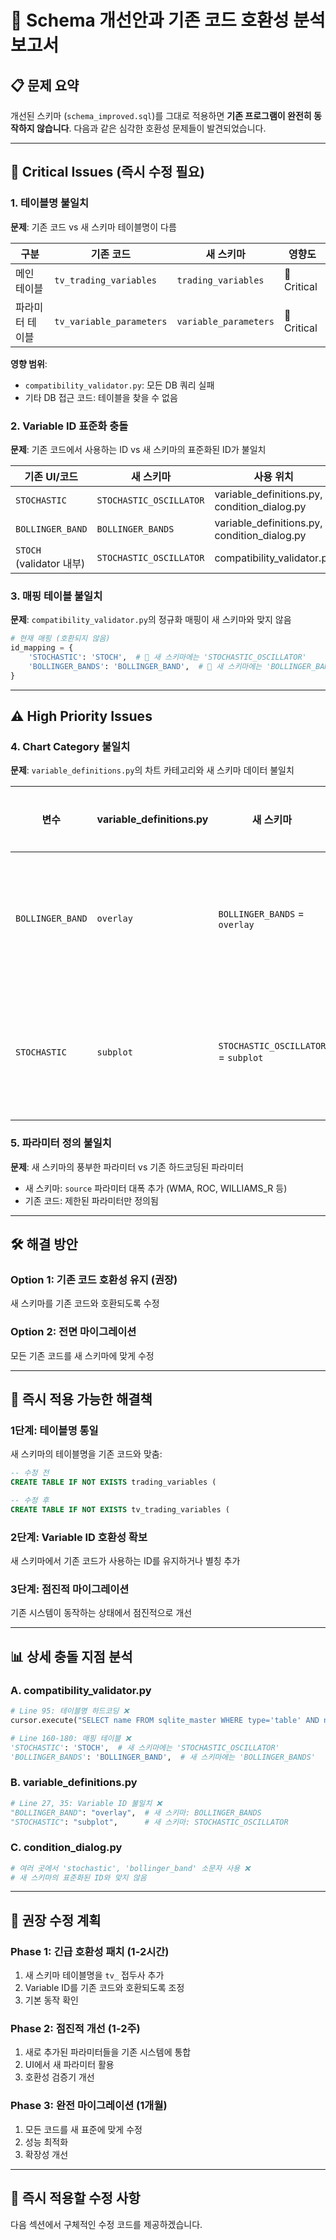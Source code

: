 # 🚨 Schema 개선안과 기존 코드 호환성 분석 보고서

## 📋 문제 요약

개선된 스키마 (`schema_improved.sql`)를 그대로 적용하면 **기존 프로그램이 완전히 동작하지 않습니다**. 다음과 같은 심각한 호환성 문제들이 발견되었습니다.

---

## 🚨 Critical Issues (즉시 수정 필요)

### 1. **테이블명 불일치**
**문제**: 기존 코드 vs 새 스키마 테이블명이 다름

| 구분 | 기존 코드 | 새 스키마 | 영향도 |
|------|-----------|-----------|---------|
| 메인 테이블 | `tv_trading_variables` | `trading_variables` | 🔴 Critical |
| 파라미터 테이블 | `tv_variable_parameters` | `variable_parameters` | 🔴 Critical |

**영향 범위**:
- `compatibility_validator.py`: 모든 DB 쿼리 실패
- 기타 DB 접근 코드: 테이블을 찾을 수 없음

### 2. **Variable ID 표준화 충돌**
**문제**: 기존 코드에서 사용하는 ID vs 새 스키마의 표준화된 ID가 불일치

| 기존 UI/코드 | 새 스키마 | 사용 위치 | 영향도 |
|--------------|-----------|-----------|---------|
| `STOCHASTIC` | `STOCHASTIC_OSCILLATOR` | variable_definitions.py, condition_dialog.py | 🔴 Critical |
| `BOLLINGER_BAND` | `BOLLINGER_BANDS` | variable_definitions.py, condition_dialog.py | 🔴 Critical |
| `STOCH` (validator 내부) | `STOCHASTIC_OSCILLATOR` | compatibility_validator.py | 🔴 Critical |

### 3. **매핑 테이블 불일치**
**문제**: `compatibility_validator.py`의 정규화 매핑이 새 스키마와 맞지 않음

```python
# 현재 매핑 (호환되지 않음)
id_mapping = {
    'STOCHASTIC': 'STOCH',  # 🚨 새 스키마에는 'STOCHASTIC_OSCILLATOR'
    'BOLLINGER_BANDS': 'BOLLINGER_BAND',  # 🚨 새 스키마에는 'BOLLINGER_BANDS'
}
```

---

## ⚠️ High Priority Issues

### 4. **Chart Category 불일치**
**문제**: `variable_definitions.py`의 차트 카테고리와 새 스키마 데이터 불일치

| 변수 | variable_definitions.py | 새 스키마 | 정확한 값 |
|------|-------------------------|-----------|-----------|
| `BOLLINGER_BAND` | `overlay` | `BOLLINGER_BANDS` = `overlay` | ✅ 일치하지만 ID 다름 |
| `STOCHASTIC` | `subplot` | `STOCHASTIC_OSCILLATOR` = `subplot` | ✅ 일치하지만 ID 다름 |

### 5. **파라미터 정의 불일치**
**문제**: 새 스키마의 풍부한 파라미터 vs 기존 하드코딩된 파라미터

- 새 스키마: `source` 파라미터 대폭 추가 (WMA, ROC, WILLIAMS_R 등)
- 기존 코드: 제한된 파라미터만 정의됨

---

## 🛠️ 해결 방안

### Option 1: 기존 코드 호환성 유지 (권장)
새 스키마를 기존 코드와 호환되도록 수정

### Option 2: 전면 마이그레이션
모든 기존 코드를 새 스키마에 맞게 수정

---

## 🎯 즉시 적용 가능한 해결책

### 1단계: 테이블명 통일
새 스키마의 테이블명을 기존 코드와 맞춤:

```sql
-- 수정 전
CREATE TABLE IF NOT EXISTS trading_variables (

-- 수정 후  
CREATE TABLE IF NOT EXISTS tv_trading_variables (
```

### 2단계: Variable ID 호환성 확보
새 스키마에서 기존 코드가 사용하는 ID를 유지하거나 별칭 추가

### 3단계: 점진적 마이그레이션
기존 시스템이 동작하는 상태에서 점진적으로 개선

---

## 📊 상세 충돌 지점 분석

### A. compatibility_validator.py
```python
# Line 95: 테이블명 하드코딩 ❌
cursor.execute("SELECT name FROM sqlite_master WHERE type='table' AND name='tv_trading_variables'")

# Line 160-180: 매핑 테이블 ❌
'STOCHASTIC': 'STOCH',  # 새 스키마에는 'STOCHASTIC_OSCILLATOR'
'BOLLINGER_BANDS': 'BOLLINGER_BAND',  # 새 스키마에는 'BOLLINGER_BANDS'
```

### B. variable_definitions.py
```python
# Line 27, 35: Variable ID 불일치 ❌
"BOLLINGER_BAND": "overlay",  # 새 스키마: BOLLINGER_BANDS
"STOCHASTIC": "subplot",      # 새 스키마: STOCHASTIC_OSCILLATOR
```

### C. condition_dialog.py
```python
# 여러 곳에서 'stochastic', 'bollinger_band' 소문자 사용 ❌
# 새 스키마의 표준화된 ID와 맞지 않음
```

---

## 🚀 권장 수정 계획

### Phase 1: 긴급 호환성 패치 (1-2시간)
1. 새 스키마 테이블명을 `tv_` 접두사 추가
2. Variable ID를 기존 코드와 호환되도록 조정
3. 기본 동작 확인

### Phase 2: 점진적 개선 (1-2주)
1. 새로 추가된 파라미터들을 기존 시스템에 통합
2. UI에서 새 파라미터 활용
3. 호환성 검증기 개선

### Phase 3: 완전 마이그레이션 (1개월)
1. 모든 코드를 새 표준에 맞게 수정
2. 성능 최적화
3. 확장성 개선

---

## 🔧 즉시 적용할 수정 사항

다음 섹션에서 구체적인 수정 코드를 제공하겠습니다.
